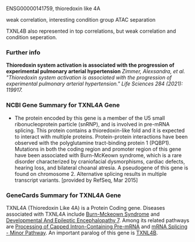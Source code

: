 ENSG00000141759, thioredoxin like 4A

weak correlation, interesting condition group ATAC separation

TXNL4B also represented in top correlations, but weak correlation and condition seperation.

### Further info
**Thioredoxin system activation is associated with the progression of experimental pulmonary arterial hypertension**
*Zimmer, Alexsandra, et al. "Thioredoxin system activation is associated with the progression of experimental pulmonary arterial hypertension." Life Sciences 284 (2021): 119917.*
### NCBI Gene Summary for TXNL4A Gene

[](https://www.ncbi.nlm.nih.gov/gene/10907)

- The protein encoded by this gene is a member of the U5 small ribonucleoprotein particle (snRNP), and is involved in pre-mRNA splicing. This protein contains a thioredoxin-like fold and it is expected to interact with multiple proteins. Protein-protein interactions have been observed with the polyglutamine tract-binding protein 1 (PQBP1). Mutations in both the coding region and promoter region of this gene have been associated with Burn-McKeown syndrome, which is a rare disorder characterized by craniofacial dysmorphisms, cardiac defects, hearing loss, and bilateral choanal atresia. A pseudogene of this gene is found on chromosome 2. Alternative splicing results in multiple transcript variants. [provided by RefSeq, Mar 2015]
    

### GeneCards Summary for TXNL4A Gene

TXNL4A (Thioredoxin Like 4A) is a Protein Coding gene. Diseases associated with TXNL4A include [Burn-Mckeown Syndrome](http://www.malacards.org/card/burn_mckeown_syndrome "See Burn-Mckeown Syndrome at MalaCards") and [Developmental And Epileptic Encephalopathy 7](http://www.malacards.org/card/developmental_and_epileptic_encephalopathy_7 "See Developmental And Epileptic Encephalopathy 7 at MalaCards"). Among its related pathways are [Processing of Capped Intron-Containing Pre-mRNA](https://pathcards.genecards.org/card/processing_of_capped_intron-containing_pre-mrna "See Processing of Capped Intron-Containing Pre-mRNA at Pathcards") and [mRNA Splicing - Minor Pathway](https://pathcards.genecards.org/card/mrna_splicing_-_minor_pathway "See mRNA Splicing - Minor Pathway at Pathcards"). An important paralog of this gene is [TXNL4B](https://www.genecards.org/cgi-bin/carddisp.pl?gene=TXNL4B).